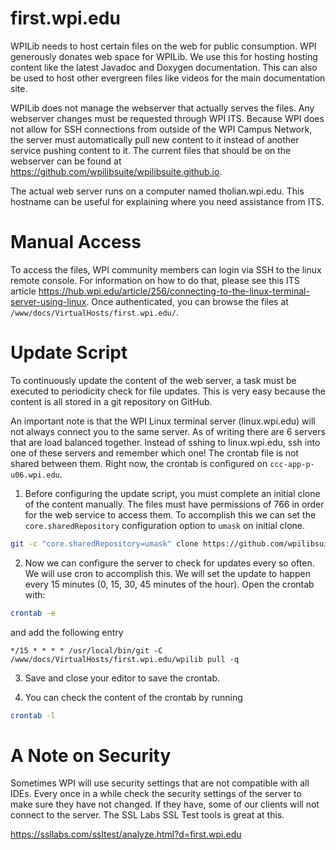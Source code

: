 # first.wpi.edu

WPILib needs to host certain files on the web for public consumption. WPI generously donates web space for WPILib. We use this for hosting hosting content like the latest Javadoc and Doxygen documentation. This can also be used to host other evergreen files like videos for the main documentation site.

WPILib does not manage the webserver that actually serves the files. Any webserver changes must be requested through WPI ITS. Because WPI does not allow for SSH connections from outside of the WPI Campus Network, the server must automatically pull new content to it instead of another service pushing content to it. The current files that should be on the webserver can be found at https://github.com/wpilibsuite/wpilibsuite.github.io.

The actual web server runs on a computer named tholian.wpi.edu. This hostname can be useful for explaining where you need assistance from ITS.

# Manual Access

To access the files, WPI community members can login via SSH to the linux remote console. For information on how to do that, please see this ITS article https://hub.wpi.edu/article/256/connecting-to-the-linux-terminal-server-using-linux. Once authenticated, you can browse the files at `/www/docs/VirtualHosts/first.wpi.edu/`.

# Update Script

To continuously update the content of the web server, a task must be executed to periodicity check for file updates. This is very easy because the content is all stored in a git repository on GitHub.

An important note is that the WPI Linux terminal server (linux.wpi.edu) will not always connect you to the same server. As of writing there are 6 servers that are load balanced together. Instead of sshing to linux.wpi.edu, ssh into one of these servers and remember which one! The crontab file is not shared between them. Right now, the crontab is configured on `ccc-app-p-u06.wpi.edu`.

1. Before configuring the update script, you must complete an initial clone of the content manually. The files must have permissions of 766 in order for the web service to access them. To accomplish this we can set the `core.sharedRepository` configuration option to `umask` on initial clone.

```bash
git -c "core.sharedRepository=umask" clone https://github.com/wpilibsuite/wpilibsuite.github.io.git /www/docs/VirtualHosts/first.wpi.edu/wpilib
```

2. Now we can configure the server to check for updates every so often. We will use cron to accomplish this. We will set the update to happen every 15 minutes (0, 15, 30, 45 minutes of the hour). Open the crontab with:

```bash
crontab -e
```

and add the following entry

```
*/15 * * * * /usr/local/bin/git -C /www/docs/VirtualHosts/first.wpi.edu/wpilib pull -q
```

3. Save and close your editor to save the crontab.

4. You can check the content of the crontab by running

```bash
crontab -l
```

# A Note on Security

Sometimes WPI will use security settings that are not compatible with all IDEs. Every once in a while check the security settings of the server to make sure they have not changed. If they have, some of our clients will not connect to the server. The SSL Labs SSL Test tools is great at this.

https://ssllabs.com/ssltest/analyze.html?d=first.wpi.edu

